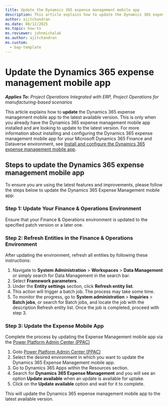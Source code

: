 ```yaml
---
title: Update the Dynamics 365 expense management mobile app 
description: This article explains how to update the Dynamics 365 expense management mobile app.
author: ajitchandran
ms.date: 08/12/2025
ms.topic: how-to
ms.reviewer: johnmichalak
ms.author: ajitchandran
ms.custom: 
  - bap-template
---
```

# Update the Dynamics 365 expense management mobile app

_**Applies To:** Project Operations Integrated with ERP, Project Operations for manufacturing-based scenarios_

This article explains how to **update** the Dynamics 365 expense management mobile app to the latest available version. This is only when you already have the Dynamics 365 expense management mobile app installed and are looking to update to the latest version. For more information about installing and configuring the Dynamics 365 expense management mobile app for your Microsoft Dynamics 365 Finance and Dataverse environment, see [Install and configure the Dynamics 365 expense management mobile app](https://learn.microsoft.com/en-us/dynamics365/project-operations/expense/new-expense-mobile-app-install-and-configure).

## Steps to update the Dynamics 365 expense management mobile app
To ensure you are using the latest features and improvements, please follow the steps below to update the Dynamics 365 Expense Management mobile app:

### Step 1: Update Your Finance & Operations Environment
Ensure that your Finance & Operations environment is updated to the specified patch version or a later one. 

### Step 2: Refresh Entities in the Finance & Operations Environment
After updating the environment, refresh all entities by following these instructions:
1.	Navigate to **System Administration** > **Workspaces** > **Data Management** or simply search for Data Management in the search bar.
2.	Select **Framework parameters**.
3.	Under the **Entity settings** section, click **Refresh entity list**.
4.	This action will trigger a batch job. The process may take some time.
5.	To monitor the progress, go to **System administration** > **Inquiries** > **Batch jobs**, or search for Batch jobs, and locate the job with the description Refresh entity list. Once the job is completed, proceed with step 3.

### Step 3: Update the Expense Mobile App
Complete the process by updating the Expense Management mobile app via the [Power Platform Admin Center (PPAC)](https://admin.powerplatform.microsoft.com/)
1. Goto [Power Platform Admin Center (PPAC)](https://admin.powerplatform.microsoft.com/)
2. Select the desired environment in which you want to update the Dynamics 365 Expense Management mobile app.
3. Go to Dynamics 365 Apps within the Resources section.
4. Search for **Dynamics 365 Expense Management** and you will see an option **Update available** when an update is available for uptake.
5. Click on the **Update available** option and wait for it to complete.

This will update the Dynamics 365 expense management mobile app to the latest available version.
